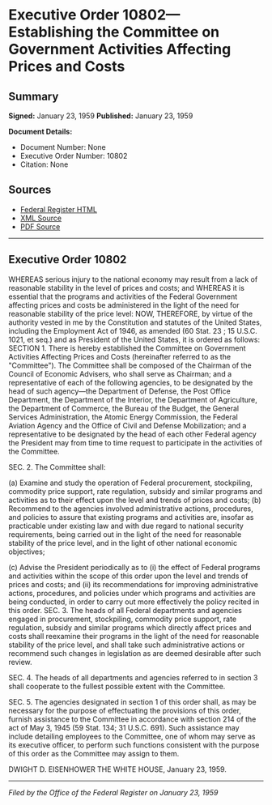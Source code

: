 # Executive Order 10802—Establishing the Committee on Government Activities Affecting Prices and Costs

## Summary

**Signed:** January 23, 1959
**Published:** January 23, 1959

**Document Details:**
- Document Number: None
- Executive Order Number: 10802
- Citation: None

## Sources
- [Federal Register HTML](https://www.presidency.ucsb.edu/documents/executive-order-10802-establishing-the-committee-government-activities-affecting-prices)
- [XML Source](None)
- [PDF Source](None)

---

## Executive Order 10802

WHEREAS serious injury to the national economy may result from a lack of reasonable stability in the level of prices and costs; and
WHEREAS it is essential that the programs and activities of the Federal Government affecting prices and costs be administered in the light of the need for reasonable stability of the price level:
NOW, THEREFORE, by virtue of the authority vested in me by the Constitution and statutes of the United States, including the Employment Act of 1946, as amended (60 Stat. 23 ; 15 U.S.C. 1021, et seq.) and as President of the United States, it is ordered as follows:
SECTION 1. There is hereby established the Committee on Government Activities Affecting Prices and Costs (hereinafter referred to as the "Committee"). The Committee shall be composed of the Chairman of the Council of Economic Advisers, who shall serve as Chairman; and a representative of each of the following agencies, to be designated by the head of such agency—the Department of Defense, the Post Office Department, the Department of the Interior, the Department of Agriculture, the Department of Commerce, the Bureau of the Budget, the General Services Administration, the Atomic Energy Commission, the Federal Aviation Agency and the Office of Civil and Defense Mobilization; and a representative to be designated by the head of each other Federal agency the President may from time to time request to participate in the activities of the Committee.

SEC. 2. The Committee shall:

(a) Examine and study the operation of Federal procurement, stockpiling, commodity price support, rate regulation, subsidy and similar programs and activities as to their effect upon the level and trends of prices and costs;
(b) Recommend to the agencies involved administrative actions, procedures, and policies to assure that existing programs and activities are, insofar as practicable under existing law and with due regard to national security requirements, being carried out in the light of the need for reasonable stability of the price level, and in the light of other national economic objectives;

(c) Advise the President periodically as to
    (i) the effect of Federal programs and activities within the scope of this order upon the level and trends of prices and costs; and
    (ii) its recommendations for improving administrative actions, procedures, and policies under which programs and activities are being conducted, in order to carry out more effectively the policy recited in this order.
SEC. 3. The heads of all Federal departments and agencies engaged in procurement, stockpiling, commodity price support, rate regulation, subsidy and similar programs which directly affect prices and costs shall reexamine their programs in the light of the need for reasonable stability of the price level, and shall take such administrative actions or recommend such changes in legislation as are deemed desirable after such review.

SEC. 4. The heads of all departments and agencies referred to in section 3 shall cooperate to the fullest possible extent with the Committee.

SEC. 5. The agencies designated in section 1 of this order shall, as may be necessary for the purpose of effectuating the provisions of this order, furnish assistance to the Committee in accordance with section 214 of the act of May 3, 1945 (59 Stat. 134; 31 U.S.C. 691). Such assistance may include detailing employees to the Committee, one of whom may serve as its executive officer, to perform such functions consistent with the purpose of this order as the Committee may assign to them.

DWIGHT D. EISENHOWER
THE WHITE HOUSE,
January 23, 1959.

---

*Filed by the Office of the Federal Register on January 23, 1959*
